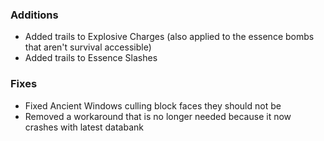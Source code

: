 ### Additions
- Added trails to Explosive Charges (also applied to the essence bombs that aren't survival accessible)
- Added trails to Essence Slashes

### Fixes
- Fixed Ancient Windows culling block faces they should not be
- Removed a workaround that is no longer needed because it now crashes with latest databank
